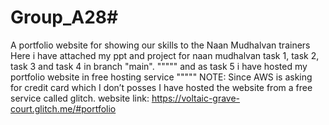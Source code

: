 # Group_A28#
A portfolio website for showing our skills to the Naan Mudhalvan trainers
Here i have attached my ppt and project for naan mudhalvan task 1, task 2, task 3 and task 4 in branch "main". """"" and as task 5 i have hosted my portfolio website in free hosting service """"" NOTE: Since AWS is asking for credit card which I don’t posses I have hosted the website from a free service called glitch.
website link: https://voltaic-grave-court.glitch.me/#portfolio
